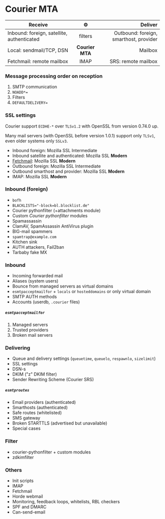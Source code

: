 # Courier MTA


| Receive                                    | :gear:  |                                Deliver |
| ------------------------------------------ | :-----: | -------------------------------------: |
| Inbound: foreign, satellite, authenticated | filters | Outbound: foreign, smarthost, provider |
| Local: sendmail/TCP, DSN           | **Courier MTA** |                                Mailbox |
| Fetchmail: remote mailbox          |      IMAP       |                    SRS: remote mailbox |


### Message processing order on reception

1. SMTP communication
1. `NOADD*=`
1. Filters
1. `DEFAULTDELIVERY=`

### SSL settings

Courier support `ECDHE-*` over `TLSv1.2` with OpenSSL from version 0.74.0 up.

Many mail servers (with OpenSSL before version 1.0.1) support only `TLSv1`, even older systems only `SSLv3`.

- Inbound foreign: Mozilla SSL Intermediate
- Inbound satellite and authenticated: Mozilla SSL **Modern**
- [Fetchmail](http://www.fetchmail.info/fetchmail-man.html#8): Mozilla SSL **Modern**
- Outbound foreign: Mozilla SSL Intermediate
- Outbound smarthost and provider: Mozilla SSL **Modern**
- IMAP: Mozilla SSL **Modern**


### Inbound (foreign)

- `bofh`
- `BLACKLISTS="-block=bl.blocklist.de"`
- Courier pythonfilter (+attachments module)
- Custom *Courier pythonfilter* modules
- Spamassassin
- ClamAV, SpamAssassin AntiVirus plugin
- BIG-mail spammers
- `spamtrap@example.com`
- Kitchen sink
- AUTH attackers, Fail2ban
- Tarbaby fake MX

### Inbound

- Incoming forwarded mail
- Aliases (system users)
- Bounce from managed servers as virtual domains
- `esmtpacceptmailfor` + `locals` or `hosteddomains` or only virtual domain
- SMTP AUTH methods
- Accounts (userdb, `.courier` files)

##### `esmtpacceptmailfor`

1. Managed servers
2. Trusted providers
3. Broken mail servers

### Delivering

- Queue and delivery settings (`queuetime`, `queuelo`, `respawnlo`, `sizelimit`)
- SSL settings
- DSN-s
- DKIM ("z" DKIM filter)
- Sender Rewriting Scheme (Courier SRS)

##### `esmtproutes`

- Email providers (authenticated)
- Smarthosts (authenticated)
- Safe routes (whitelisted)
- SMS gateway
- Broken STARTTLS (advertised but unavailable)
- Special cases

### Filter

- courier-pythonfilter + custom modules
- zdkimfilter

### Others

- Init scripts
- IMAP
- Fetchmail
- Horde webmail
- Monitoring, feedback loops, whitelists, RBL checkers
- SPF and DMARC
- Can-send-email
